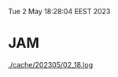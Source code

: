 Tue  2 May 18:28:04 EEST 2023
# JAM
<a href='./cache/202305/02_18.log'>./cache/202305/02_18.log</a>
